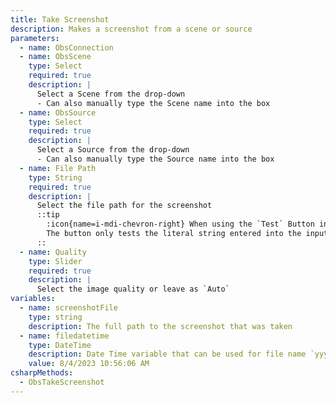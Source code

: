 ```yaml
---
title: Take Screenshot
description: Makes a screenshot from a scene or source
parameters:
  - name: ObsConnection
  - name: ObsScene
    type: Select
    required: true
    description: |
      Select a Scene from the drop-down
      - Can also manually type the Scene name into the box
  - name: ObsSource
    type: Select
    required: true
    description: |
      Select a Source from the drop-down
      - Can also manually type the Source name into the box
  - name: File Path
    type: String
    required: true
    description: |
      Select the file path for the screenshot
      ::tip
        :icon{name=i-mdi-chevron-right} When using the `Test` Button in the pop-up window, arguments will **NOT** populate.<br>
        The button only tests the literal string entered into the input box.
      ::
  - name: Quality
    type: Slider
    required: true
    description: |
      Select the image quality or leave as `Auto`
variables:
  - name: screenshotFile
    type: string
    description: The full path to the screenshot that was taken
  - name: filedatetime
    type: DateTime
    description: Date Time variable that can be used for file name `yyyyMMdd.hhmmss`
    value: 8/4/2023 10:56:06 AM
csharpMethods:
  - ObsTakeScreenshot
---
```

